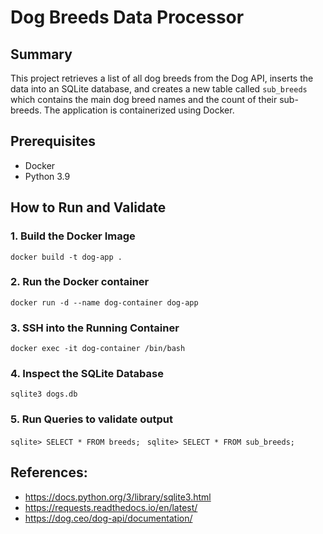 # Dog Breeds Data Processor

## Summary

This project retrieves a list of all dog breeds from the Dog API, inserts the data into an SQLite database, and creates a new table called `sub_breeds` which contains the main dog breed names and the count of their sub-breeds. The application is containerized using Docker.

## Prerequisites

- Docker
- Python 3.9

## How to Run and Validate


### 1. Build the Docker Image

```docker build -t dog-app .```

### 2. Run the Docker container

```docker run -d --name dog-container dog-app```

### 3. SSH into the Running Container

```docker exec -it dog-container /bin/bash```

### 4. Inspect the SQLite Database

```sqlite3 dogs.db```

### 5. Run Queries to validate output

``` sqlite> SELECT * FROM breeds; ```
``` sqlite> SELECT * FROM sub_breeds;```


## References:
- https://docs.python.org/3/library/sqlite3.html
- https://requests.readthedocs.io/en/latest/
- https://dog.ceo/dog-api/documentation/